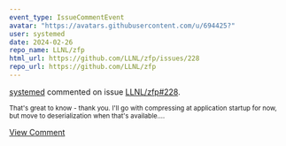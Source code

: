 ```yaml
---
event_type: IssueCommentEvent
avatar: "https://avatars.githubusercontent.com/u/694425?"
user: systemed
date: 2024-02-26
repo_name: LLNL/zfp
html_url: https://github.com/LLNL/zfp/issues/228
repo_url: https://github.com/LLNL/zfp
---
```


<a href='https://github.com/systemed' target='_blank'>systemed</a> commented on issue <a href='https://github.com/LLNL/zfp/issues/228' target='_blank'>LLNL/zfp#228</a>.

<small>That's great to know - thank you. I'll go with compressing at application startup for now, but move to deserialization when that's available....</small>

<a href='https://github.com/LLNL/zfp/issues/228' target='_blank'>View Comment</a>